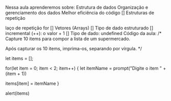 Nessa aula aprenderemos sobre:
Estrutura de dados
Organização e gerenciamento dos dados
Melhor eficiência do código
[] Estruturas de repetição

laço de repetição
for [] Vetores (Arrays) [] Tipo de dado estruturado [] incremental (++): o valor + 1 [] Tipo de dado: undefined
Código da aula:
/*
  Capture 10 items para compor a lista de um supermercado.
  
  Após capturar os 10 items, imprima-os, separando por vírgula.
*/


let items = [];

for(let item = 0; item < 2; item++) {
  let itemName = prompt("Digite o item " + (item + 1))

  items[item] = itemName
}

alert(items)